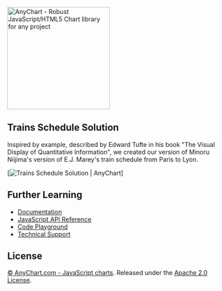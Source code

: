 [<img src="https://cdn.anychart.com/images/logo-transparent-segoe.png?2" width="234px" alt="AnyChart - Robust JavaScript/HTML5 Chart library for any project">](http://www.anychart.com)

## Trains Schedule Solution
 Inspired by example, described by Edward Tufte in his book "The Visual Display of Quantitative Information", we created our version of Minoru Niijima's version of E.J. Marey's train schedule from Paris to Lyon.

[<img src="http://static.anychart.com/images/github/trains-schedule-solution.png" alt="Trains Schedule Solution | AnyChart">]

## Further Learning
* [Documentation](https://docs.anychart.com)
* [JavaScript API Reference](https://api.anychart.com)
* [Code Playground](https://playground.anychart.com)
* [Technical Support](https://anychart.com/support)

## License
[© AnyChart.com - JavaScript charts](http://www.anychart.com). Released under the [Apache 2.0 License](https://github.com/anychart-solutions/train-schedule-solution/blob/master/LICENSE).
